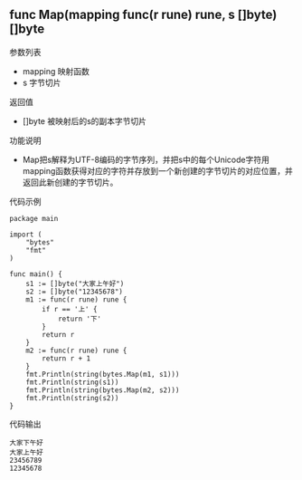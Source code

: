 ## func Map(mapping func(r rune) rune, s []byte) []byte

参数列表

- mapping 映射函数
- s 字节切片

返回值

- []byte 被映射后的s的副本字节切片

功能说明

- Map把s解释为UTF-8编码的字节序列，并把s中的每个Unicode字符用mapping函数获得对应的字符并存放到一个新创建的字节切片的对应位置，并返回此新创建的字节切片。

代码示例

	package main

	import (
		"bytes"
		"fmt"
	)

	func main() {
		s1 := []byte("大家上午好")
		s2 := []byte("12345678")
		m1 := func(r rune) rune {
			if r == '上' {
				return '下'
			}
			return r
		}
		m2 := func(r rune) rune {
			return r + 1
		}
		fmt.Println(string(bytes.Map(m1, s1)))
		fmt.Println(string(s1))
		fmt.Println(string(bytes.Map(m2, s2)))
		fmt.Println(string(s2))
	}

代码输出

	大家下午好
	大家上午好
	23456789
	12345678

	
